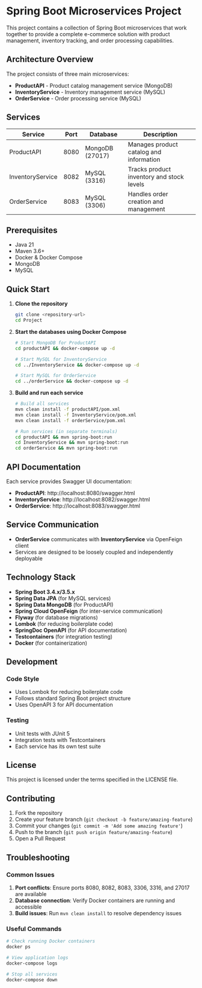 # Spring Boot Microservices Project

This project contains a collection of Spring Boot microservices that work together to provide a complete e-commerce solution with product management, inventory tracking, and order processing capabilities.

## Architecture Overview

The project consists of three main microservices:

- **ProductAPI** - Product catalog management service (MongoDB)
- **InventoryService** - Inventory management service (MySQL)
- **OrderService** - Order processing service (MySQL)

## Services

| Service | Port | Database | Description |
|---------|------|----------|-------------|
| ProductAPI | 8080 | MongoDB (27017) | Manages product catalog and information |
| InventoryService | 8082 | MySQL (3316) | Tracks product inventory and stock levels |
| OrderService | 8083 | MySQL (3306) | Handles order creation and management |

## Prerequisites

- Java 21
- Maven 3.6+
- Docker & Docker Compose
- MongoDB
- MySQL

## Quick Start

1. **Clone the repository**
   ```bash
   git clone <repository-url>
   cd Project
   ```

2. **Start the databases using Docker Compose**
   ```bash
   # Start MongoDB for ProductAPI
   cd productAPI && docker-compose up -d
   
   # Start MySQL for InventoryService
   cd ../InventoryService && docker-compose up -d
   
   # Start MySQL for OrderService
   cd ../orderService && docker-compose up -d
   ```

3. **Build and run each service**
   ```bash
   # Build all services
   mvn clean install -f productAPI/pom.xml
   mvn clean install -f InventoryService/pom.xml
   mvn clean install -f orderService/pom.xml
   
   # Run services (in separate terminals)
   cd productAPI && mvn spring-boot:run
   cd InventoryService && mvn spring-boot:run
   cd orderService && mvn spring-boot:run
   ```

## API Documentation

Each service provides Swagger UI documentation:

- **ProductAPI**: http://localhost:8080/swagger.html
- **InventoryService**: http://localhost:8082/swagger.html
- **OrderService**: http://localhost:8083/swagger.html

## Service Communication

- **OrderService** communicates with **InventoryService** via OpenFeign client
- Services are designed to be loosely coupled and independently deployable

## Technology Stack

- **Spring Boot 3.4.x/3.5.x**
- **Spring Data JPA** (for MySQL services)
- **Spring Data MongoDB** (for ProductAPI)
- **Spring Cloud OpenFeign** (for inter-service communication)
- **Flyway** (for database migrations)
- **Lombok** (for reducing boilerplate code)
- **SpringDoc OpenAPI** (for API documentation)
- **Testcontainers** (for integration testing)
- **Docker** (for containerization)

## Development

### Code Style
- Uses Lombok for reducing boilerplate code
- Follows standard Spring Boot project structure
- Uses OpenAPI 3 for API documentation

### Testing
- Unit tests with JUnit 5
- Integration tests with Testcontainers
- Each service has its own test suite

## License

This project is licensed under the terms specified in the LICENSE file.

## Contributing

1. Fork the repository
2. Create your feature branch (`git checkout -b feature/amazing-feature`)
3. Commit your changes (`git commit -m 'Add some amazing feature'`)
4. Push to the branch (`git push origin feature/amazing-feature`)
5. Open a Pull Request

## Troubleshooting

### Common Issues

1. **Port conflicts**: Ensure ports 8080, 8082, 8083, 3306, 3316, and 27017 are available
2. **Database connection**: Verify Docker containers are running and accessible
3. **Build issues**: Run `mvn clean install` to resolve dependency issues

### Useful Commands

```bash
# Check running Docker containers
docker ps

# View application logs
docker-compose logs

# Stop all services
docker-compose down
```
